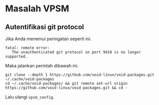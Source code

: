 # Masalah VPSM

## Autentifikasi git protocol

Jika Anda menemui peringatan seperti ini.

```
fatal: remote error:
   The unauthenticated git protocol on port 9418 is no longor supported.
```

Maka jalankan perintah dibawah ini.

```
git clone --depth 1 https://github.com/void-linux/void-packages.git ~/.cache/void-packages
cd ~/.cache/void-packages/ && git remote set-url origin https://github.com/void-linux/void-packages.git && cd -
```

Lalu ulangi `vpsm_config`.
